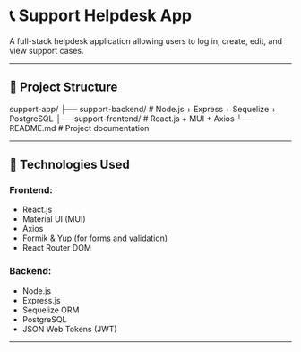 # 📞 Support Helpdesk App

A full-stack helpdesk application allowing users to log in, create, edit, and view support cases.

---

## 🧱 Project Structure

support-app/
├── support-backend/ # Node.js + Express + Sequelize + PostgreSQL
├── support-frontend/ # React.js + MUI + Axios
└── README.md # Project documentation

---

## 🚀 Technologies Used

### Frontend:
- React.js
- Material UI (MUI)
- Axios
- Formik & Yup (for forms and validation)
- React Router DOM

### Backend:
- Node.js
- Express.js
- Sequelize ORM
- PostgreSQL
- JSON Web Tokens (JWT)

---


